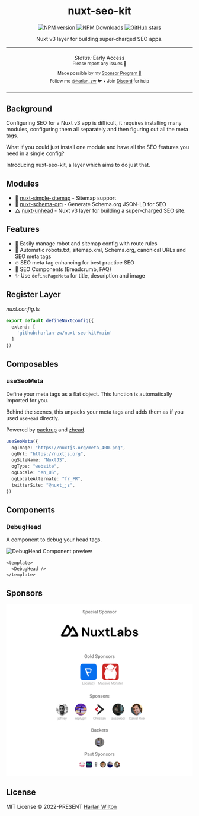 <h1 align='center'>nuxt-seo-kit</h1>

<p align="center">
<a href='https://github.com/harlan-zw/nuxt-unhead/actions/workflows/test.yml'>
</a>
<a href="https://www.npmjs.com/package/nuxt-unhead" target="__blank"><img src="https://img.shields.io/npm/v/nuxt-unhead?style=flat&colorA=002438&colorB=28CF8D" alt="NPM version"></a>
<a href="https://www.npmjs.com/package/nuxt-unhead" target="__blank"><img alt="NPM Downloads" src="https://img.shields.io/npm/dm/nuxt-unhead?flat&colorA=002438&colorB=28CF8D"></a>
<a href="https://github.com/harlan-zw/nuxt-unhead" target="__blank"><img alt="GitHub stars" src="https://img.shields.io/github/stars/harlan-zw/nuxt-unhead?flat&colorA=002438&colorB=28CF8D"></a>
</p>


<p align="center">
Nuxt v3 layer for building super-charged SEO apps.
</p>

<p align="center">
<table>
<tbody>
<td align="center">
<img width="800" height="0" /><br>
<i>Status:</i> Early Access</b> <br>
<sup> Please report any issues 🐛</sup><br>
<sub>Made possible by my <a href="https://github.com/sponsors/harlan-zw">Sponsor Program 💖</a><br> Follow me <a href="https://twitter.com/harlan_zw">@harlan_zw</a> 🐦 • Join <a href="https://discord.gg/275MBUBvgP">Discord</a> for help</sub><br>
<img width="800" height="0" />
</td>
</tbody>
</table>
</p>

## Background

Configuring SEO for a Nuxt v3 app is difficult, it requires installing many modules, configuring them all separately
and then figuring out all the meta tags.

What if you could just install one module and have all the SEO features you need in a single config?

Introducing nuxt-seo-kit, a layer which aims to do just that.


## Modules

- 📖 [nuxt-simple-sitemap](https://github.com/harlan-zw/nuxt-simple-sitemap) - Sitemap support
- 🔎 [nuxt-schema-org](https://github.com/) - Generate Schema.org JSON-LD for SEO
- △ [nuxt-unhead](https://github.com/harlan-zw/nuxt-unhead) - Nuxt v3 layer for building a super-charged SEO site.

## Features

- 🔄 Easily manage robot and sitemap config with route rules
- 🤖 Automatic robots.txt, sitemap.xml, Schema.org, canonical URLs and SEO meta tags
- 🔥 SEO meta tag enhancing for best practice SEO
- 🍞 SEO Components (Breadcrumb, FAQ)
- ✨ Use `definePageMeta` for title, description and image

## Register Layer

_nuxt.config.ts_

```ts
export default defineNuxtConfig({
  extend: [
    'github:harlan-zw/nuxt-seo-kit#main'
  ]
})
```


## Composables

### useSeoMeta

Define your meta tags as a flat object. This function is automatically imported for you.

Behind the scenes, this unpacks your meta tags and adds them as if you used `useHead` directly.

Powered by [packrup](https://github.com/harlan-zw/packrup) and [zhead](https://github.com/harlan-zw/zhead).

```ts
useSeoMeta({
  ogImage: "https://nuxtjs.org/meta_400.png",
  ogUrl: "https://nuxtjs.org",
  ogSiteName: "NuxtJS",
  ogType: "website",
  ogLocale: "en_US",
  ogLocaleAlternate: "fr_FR",
  twitterSite: "@nuxt_js",
})
```

## Components

### DebugHead

A component to debug your head tags.

<img src="https://raw.githubusercontent.com/harlan-zw/nuxt-unhead/main/.github/component.png" alt="DebugHead Component preview">

```vue
<template>
  <DebugHead />
</template>
```

## Sponsors

<p align="center">
  <a href="https://raw.githubusercontent.com/harlan-zw/static/main/sponsors.svg">
    <img src='https://raw.githubusercontent.com/harlan-zw/static/main/sponsors.svg'/>
  </a>
</p>


## License

MIT License © 2022-PRESENT [Harlan Wilton](https://github.com/harlan-zw)
